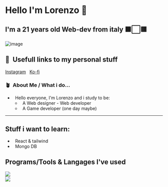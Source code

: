 # Hello I'm Lorenzo 👋
I'm a 21 years old Web-dev from italy 🟩⬜🟥
-----

<p align="center">
 
![image](https://i.imgur.com/D7TPXAh.jpeg)

##  📝&nbsp; Usefull links to my personal stuff
<a href=""><img alt="" src="https://www.instagram.com/yourfavboylore"/>Instagram</a> &nbsp;
<a href=""><img alt="" src="https://ko-fi.com/lorestudies"/>Ko-fi</a> &nbsp;

### 🪴 &nbsp;About Me / What i do...

- &nbsp; Hello everyone, I'm Lorenzo and i study to be:
    - &nbsp; A Web designer - Web developer
    - &nbsp; A Game developer (one day maybe)
----
## Stuff i want to learn:
- &nbsp; React & tailwind
- &nbsp; Mongo DB

## Programs/Tools & Langages I've used

  <a href="https://skillicons.dev">
    <img src="https://skillicons.dev/icons?i=c,cs,cpp,html,css,java,javascript,php" /><br>
   <img src="https://skillicons.dev/icons?i=figma,eclipse,mysql,pr,ps,unity,vscode,godot" />
  </a>
</p>
